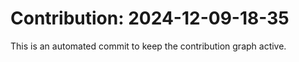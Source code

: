 # Contribution: 2024-12-09-18-35
This is an automated commit to keep the contribution graph active.
